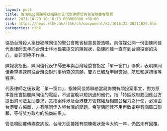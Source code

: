 ```yaml
---
layout: post
title: 管浩鳴公開陳報狀指陳同佳代表律師曾與台灣陸委會聯繫
date: 2021-10-20 18:18:13.000000000 +08:00
link: https://news.rthk.hk/rthk/ch/component/k2/1616122-20211020.htm
categories: rthk
---
```


協助台灣殺人案疑犯陳同佳的聖公會教省秘書長管浩鳴，向傳媒公開一份由陳同佳代表律師去年向台灣士林地檢署提交的陳報狀，指陳同佳一直有到台灣投案的決心，並非消極不作為。

陳報狀指出，陳同佳代表律師去年與台灣陸委會指定「單一窗口」聯繫，表明陳同佳希望盡速前往台灣面對刑事偵查的意願，雙方已觸及申辦簽證、航班和逮捕後等程序。

代表律師之後致電「單一窗口」，指陳同佳將聯絡當局詢問有關投案事宜，對方原本答應會接聽陳同佳的電話，不過當晚以短訊通知他們，指「特區政府要回應台方提出的司法互助要求，又指案件涉及台港雙方管轄權及相關公權力之行使，必須由台港雙方協商，才有陳同佳入境台灣的問題，希望陳同佳不用再致電與有關窗口聯繫，等待雙方政府的協商結果」。

管浩鳴回覆傳媒查詢說，台灣方面接獲有關陳報狀至今大約一年，仍然未有回覆。
